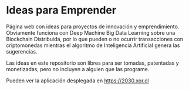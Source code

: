 # Ideas para Emprender

Página web con ideas para proyectos de innovación y emprendimiento. Obviamente funciona con Deep Machine Big Data Learning sobre una Blockchain Distribuida, por lo que pueden o no ocurrir transacciones con criptomonedas mientras el algoritmo de Inteligencia Artificial genera las sugerencias.

Las ideas en este repositorio son libres para ser tomadas, patentadas y monetizadas, pero no incluyen a alguien que las programe.

Pueden ver la aplicación desplegada en https://2030.xor.cl